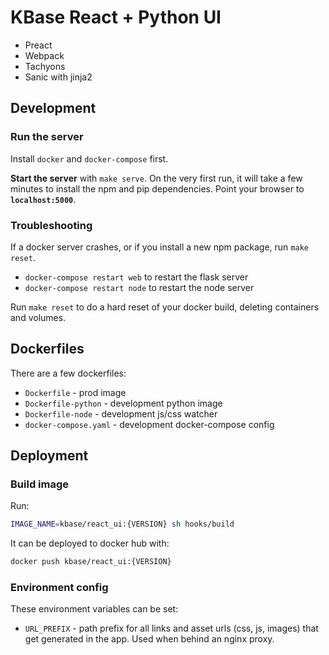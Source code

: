 # KBase React + Python UI

* Preact
* Webpack
* Tachyons
* Sanic with jinja2

## Development

### Run the server

Install `docker` and `docker-compose` first.

**Start the server** with `make serve`. On the very first run, it will take a few minutes to install the npm and pip dependencies. Point your browser to **`localhost:5000`**.

### Troubleshooting

If a docker server crashes, or if you install a new npm package, run `make reset`.
* `docker-compose restart web` to restart the flask server
* `docker-compose restart node` to restart the node server

Run `make reset` to do a hard reset of your docker build, deleting containers and volumes.

## Dockerfiles

There are a few dockerfiles:

* `Dockerfile` - prod image
* `Dockerfile-python` - development python image
* `Dockerfile-node` - development js/css watcher
* `docker-compose.yaml` - development docker-compose config

## Deployment

### Build image

Run:

```sh
IMAGE_NAME=kbase/react_ui:{VERSION} sh hooks/build
```

It can be deployed to docker hub with:

```sh
docker push kbase/react_ui:{VERSION}
```

### Environment config

These environment variables can be set:

- `URL_PREFIX` - path prefix for all links and asset urls (css, js, images) that get generated in the app. Used when behind an nginx proxy.
